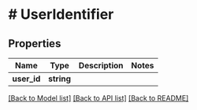 # # UserIdentifier

## Properties

Name | Type | Description | Notes
------------ | ------------- | ------------- | -------------
**user_id** | **string** |  |

[[Back to Model list]](../../README.md#models) [[Back to API list]](../../README.md#endpoints) [[Back to README]](../../README.md)

